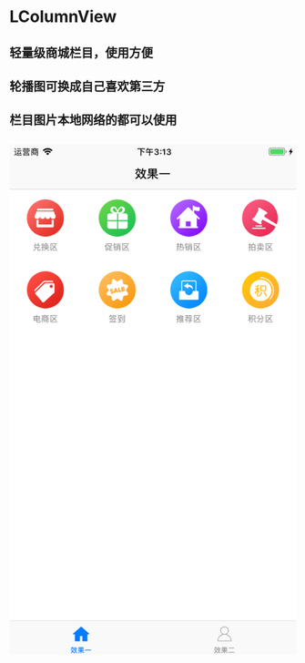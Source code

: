 # LColumnView
## 轻量级商城栏目，使用方便
## 轮播图可换成自己喜欢第三方
## 栏目图片本地网络的都可以使用
## ![](https://github.com/DreamLoverInTheHorizon/LColumnView/raw/master/Images/xiaoguo1.png)

